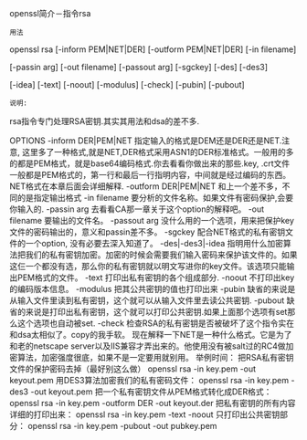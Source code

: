 openssl简介－指令rsa

    用法 

openssl rsa [-inform PEM|NET|DER] [-outform PEM|NET|DER] [-in filename] 

[-passin arg] [-out filename] [-passout arg] [-sgckey] [-des] [-des3] 

[-idea] [-text] [-noout] [-modulus] [-check] [-pubin] [-pubout] 


    说明: 
   rsa指令专门处理RSA密钥.其实其用法和dsa的差不多. 

OPTIONS 
    -inform DER|PEM|NET 
    指定输入的格式是DEM还是DER还是NET.注意, 这里多了一种格式,就是NET,DER格式采用ASN1的DER标准格式。一般用的多的都是PEM格式，就是base64编码格式.你去看看你做出来的那些.key, .crt文件一般都是PEM格式的，第一行和最后一行指明内容，中间就是经过编码的东西。NET格式在本章后面会详细解释. 
    -outform DER|PEM|NET 
    和上一个差不多，不同的是指定输出格式 
    -in filename 
    要分析的文件名称。如果文件有密码保护,会要你输入的. 
    -passin arg 
    去看看CA那一章关于这个option的解释吧。 
    -out filename 
    要输出的文件名。 
    -passout arg 
    没什么用的一个选项，用来把保护key文件的密码输出的，意义和passin差不多。 
    -sgckey 
    配合NET格式的私有密钥文件的一个option, 没有必要去深入知道了。 
    -des|-des3|-idea 
    指明用什么加密算法把我们的私有密钥加密。加密的时候会需要我们输入密码来保护该文件的。如果这仨一个都没有选，那么你的私有密钥就以明文写进你的key文件。该选项只能输出PEM格式的文件。 
    -text 
    打印出私有密钥的各个组成部分. 
    -noout 
    不打印出key的编码版本信息。 
    -modulus 
    把其公共密钥的值也打印出来 
    -pubin 
    缺省的来说是从输入文件里读到私有密钥，这个就可以从输入文件里去读公共密钥. 
    -pubout 
    缺省的来说是打印出私有密钥，这个就可以打印公共密钥.如果上面那个选项有set那么这个选项也自动被set. 
    -check 
    检查RSA的私有密钥是否被破坏了这个指令实在和dsa太相似了。copy的我手软。 
    现在解释一下NET是一种什么格式。它是为了和老的netscape server以及IIS兼容才弄出来的。他使用没有被salt过的RC4做加密算法，加密强度很底，如果不是一定要用就别用。 
    举例时间： 
    把RSA私有密钥文件的保护密码去掉（最好别这么做） 
    openssl rsa -in key.pem -out keyout.pem 
    用DES3算法加密我们的私有密码文件： 
    openssl rsa -in key.pem -des3 -out keyout.pem 
    把一个私有密钥文件从PEM格式转化成DER格式： 
    openssl rsa -in key.pem -outform DER -out keyout.der 
    把私有密钥的所有内容详细的打印出来： 
    openssl rsa -in key.pem -text -noout 
    只打印出公共密钥部分： 
    openssl rsa -in key.pem -pubout -out pubkey.pem



